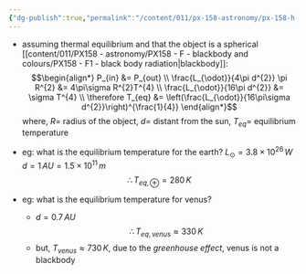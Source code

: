 ```yaml
---
{"dg-publish":true,"permalink":"/content/011/px-158-astronomy/px-158-h-the-solar-system-and-exoplantes/px-158-h2-temperature-of-solar-system-bodies/","noteIcon":"1","created":"2024-11-25T10:50:32.000+00:00","updated":"2024-11-26T20:13:51.849+00:00"}
---
```


- assuming thermal equilibrium and that the object is a spherical [[content/011/PX158 - astronomy/PX158 - F - blackbody and colours/PX158 - F1 - black body radiation\|blackbody]]: 
$$\begin{align*}
		P_{in} &= P_{out} \\
		\frac{L_{\odot}}{4\pi d^{2}} \pi R^{2} &= 4\pi\sigma R^{2}T^{4} \\
		\frac{L_{\odot}}{16\pi d^{2}} &= \sigma T^{4} \\
		\therefore T_{eq} &= \left(\frac{L_{\odot}}{16\pi\sigma d^{2}}\right)^{\frac{1}{4}} 
	\end{align*}$$
	where, 
		$R=$ radius of the object,
		$d=$ distant from the sun,
		$T_{eq}=$ equilibrium temperature

- eg: what is the equilibrium temperature for the earth?
		$L_{\odot}=3.8\times10^{26}\,W$
		$d = 1\,AU = 1.5\times10^{11}\,m$
		$$\therefore T_{eq,\,\oplus} = 280\,K$$
- eg: what is the equilibrium temperature for venus?
	- $d=0.7\,AU$
	$$\therefore T_{eq,\, venus} \approx 330\,K$$
	- but, $T_{venus}\approx 730\,K$, due to the *greenhouse effect*, venus is not a blackbody
